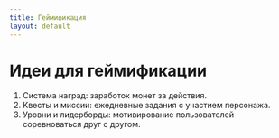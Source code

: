 ```yaml
---
title: Геймификация
layout: default
---
```


# Идеи для геймификации

1. Система наград: заработок монет за действия.
2. Квесты и миссии: ежедневные задания с участием персонажа.
3. Уровни и лидерборды: мотивирование пользователей соревноваться друг с другом.
